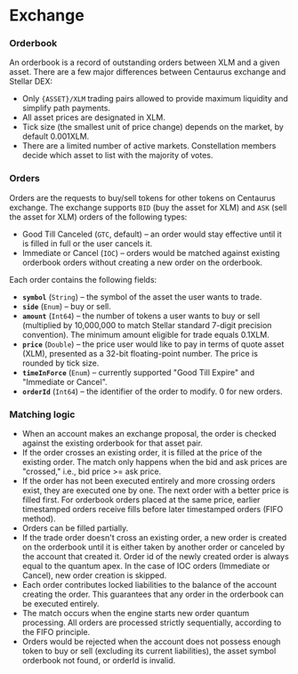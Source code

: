 # Exchange

### Orderbook

An orderbook is a record of outstanding orders between XLM and a given asset. 
There are a few major differences between Centaurus exchange and Stellar DEX:

- Only `{ASSET}/XLM` trading pairs allowed to provide maximum liquidity and simplify path payments.
- All asset prices  are designated in XLM. 
- Tick size (the smallest unit of price change) depends on the market, by default 0.001XLM.
- There are a limited number of active markets. 
Constellation members decide which asset to list with the majority of votes.

### Orders

Orders are the requests to buy/sell tokens for other tokens on Centaurus exchange. 
The exchange supports `BID` (buy the asset for XLM) and `ASK` (sell the asset for XLM) orders of 
the following types:

- Good Till Canceled (`GTC`, default) – an order would stay effective until it is filled in full 
or the user cancels it.
- Immediate or Cancel (`IOC`) – orders would be matched against existing orderbook orders without 
creating a new order on the orderbook.

Each order contains the following fields:

- **`symbol`** (`String`) – the symbol of the asset the user wants to trade.
- **`side`** (`Enum`) – buy or sell.
- **`amount`** (`Int64`) – the number of tokens a user wants to buy or sell (multiplied 
by 10,000,000 to match Stellar standard 7-digit precision convention). The minimum amount eligible 
for trade equals 0.1XLM.
- **`price`** (`Double`) – the price user would like to pay in terms of quote asset (XLM), 
presented as a 32-bit floating-point number. The price is rounded by tick size. 
- **`timeInForce`** (`Enum`) – currently supported "Good Till Expire" and "Immediate or Cancel".
- **`orderId`** (`Int64`) – the identifier of the order to modify. 0 for new orders.

### Matching logic

- When an account makes an exchange proposal, the order is checked against the existing orderbook 
for that asset pair.
- If the order crosses an existing order, it is filled at the price of the existing order. 
The match only happens when the bid and ask prices are "crossed," i.e., bid price >= ask price.
- If the order has not been executed entirely and more crossing orders exist, they are executed 
one by one. 
The next order with a better price is filled first. For orderbook orders placed at the same price, 
earlier timestamped orders receive fills before later timestamped orders (FIFO method).
- Orders can be filled partially.
- If the trade order doesn't cross an existing order, a new order is created on the orderbook 
until it is either taken by another order or canceled by the account that created it. 
Order id of the newly created order is always equal to the quantum apex. 
In the case of IOC orders (Immediate or Cancel), new order creation is skipped.
- Each order contributes locked liabilities to the balance of the account creating the order. 
This guarantees that any order in the orderbook can be executed entirely.
- The match occurs when the engine starts new order quantum processing.
 All orders are processed strictly sequentially, according to the FIFO principle.
- Orders would be rejected when the account does not possess enough token to buy or sell 
(excluding its current liabilities), the asset symbol orderbook not found, or orderId is invalid.